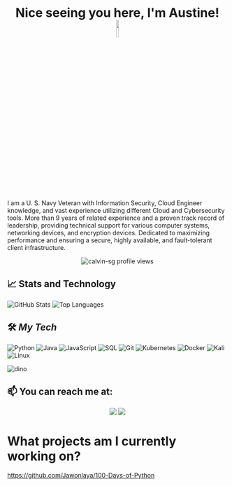 <h1 align="center">Nice seeing you here, I'm Austine! <img src="https://raw.githubusercontent.com/MartinHeinz/MartinHeinz/master/wave.gif" width="10%"></h1>

<!-- <h1 align="center">&nbsp;&nbsp;&nbsp;😎 Who am I?</h1> !-->
I am a U. S. Navy Veteran with Information Security, Cloud Engineer knowledge, and vast experience utilizing different Cloud and Cybersecurity tools. More than 9 years of related experience and a proven track record of leadership, providing technical support for various computer systems, networking devices, and encryption devices. Dedicated to maximizing performance and ensuring a secure, highly available, and fault-tolerant client infrastructure.

<p align="center"> 
  <img align="center" src="https://komarev.com/ghpvc/?username=calvin-sg" alt="calvin-sg profile views" />
</p>

<!-- <p>&nbsp;&nbsp;&nbsp;&nbsp;&nbsp;&nbsp;&nbsp;&nbsp;</p> !-->

## 📈 Stats and Technology

![GitHub Stats](https://github-readme-stats.vercel.app/api?username=Jawonlaya&show_icons=true&bg_color=DEG,133a94,919bff&title_color=ffffff&text_color=ffffff&icon_color=ffffff&hide_border=true&include_all_commits=true)
![Top Languages](https://github-readme-stats.vercel.app/api/top-langs/?username=Jawonlaya&bg_color=DEG,133a94,919bff&title_color=ffffff&text_color=ffffff&icon_color=ffffff&hide_border=true)

<!-- Markdown badges !-->

## 🛠️ ***My Tech***

![Python](https://img.shields.io/badge/python-3670A0?style=for-the-badge&logo=python&logoColor=ffdd54)
![Java](https://img.shields.io/badge/java-%23ED8B00.svg?style=for-the-badge&logo=java&logoColor=white)
![JavaScript](https://img.shields.io/badge/javascript-%23323330.svg?style=for-the-badge&logo=javascript&logoColor=%23F7DF1E)
![SQL](https://img.shields.io/badge/-SQL-151515?style=for-the-badge&logo=mysql)
![Git](https://img.shields.io/badge/git-%23F05033.svg?style=for-the-badge&logo=git&logoColor=white)
![Kubernetes](https://img.shields.io/badge/kubernetes-%23326ce5.svg?style=for-the-badge&logo=kubernetes&logoColor=white)
![Docker](https://img.shields.io/badge/docker-%230db7ed.svg?style=for-the-badge&logo=docker&logoColor=white)
![Kali](https://img.shields.io/badge/Kali-268BEE?style=for-the-badge&logo=kalilinux&logoColor=white)
![Linux](https://img.shields.io/badge/Linux-FCC624?style=for-the-badge&logo=linux&logoColor=black)
 <!--![Red Hat](https://img.shields.io/badge/Red%20Hat-EE0000?style=for-the-badge&logo=redhat&logoColor=white)!-->
![dino](https://raw.githubusercontent.com/saadeghi/saadeghi/master/dino.gif)
<!-- <p>&nbsp;</p> !-->
<!--![CSS3](https://img.shields.io/badge/css3-%231572B6.svg?style=for-the-badge&logo=css3&logoColor=white)!-->
<!-- Self Biography !-->
<!-- <br> !-->
 
## 📫 You can reach me at:

<p align="center">
  <a href="https://www.linkedin.com/in/oaugustine/" alt="LinkedIn"><img src="https://img.shields.io/badge/linkedin-%230077B5.svg?style=for-the-badge&logo=linkedin&logoColor=white"></a>
 <!-- <img src="https://img.shields.io/badge/-augustine_oa@hotmail.com-c14438?style=for-the-badge&logo=Gmail&logoColor=white&link=mailto:augustine_oa@hotmail.com)](mailto:augustine_oa@hotmail.com">!-->
  <a href="https://tryhackme.com/p/Jawonlaya" alt="TryHackMe"><img src="https://img.shields.io/badge/tryhackme-%23212C42.svg?&style=for-the-badge&logo=tryhackme&logoColor=white"></a>

</p>

# What projects am I currently working on?

https://github.com/Jawonlaya/100-Days-of-Python

<!--
<a href="https://github.com/Jawonlaya/TryHackMe-Projects">
  
 <img src= "https://user-images.githubusercontent.com/115058054/234483437-4075bcae-04d8-4603-a9f7-9232709f16b4.png">
</a>



Here are some ideas to get you started:

- 🔭 I’m currently working on ...
- 🌱 I’m currently learning ...
- 👯 I’m looking to collaborate on ...
- 🤔 I’m looking for help with ...
- 💬 Ask me about ...
- 📫 How to reach me: ...
- 😄 Pronouns: ...
- ⚡ Fun fact: ...
-->
